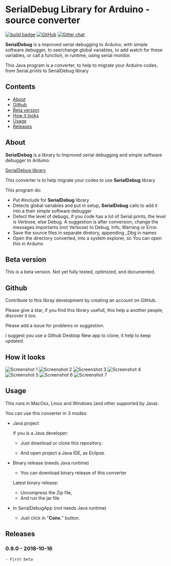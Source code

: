 # SerialDebug Library for Arduino - source converter

<a href="#releases">![build badge](https://img.shields.io/badge/version-v0.1.0-blue.svg)</a> <a href="https://github.com/JoaoLopesF/SerialDebugConverter/blob/master/LICENSE.txt">![GitHub](https://img.shields.io/github/license/mashape/apistatus.svg)</a>
[![Gitter chat](https://badges.gitter.im/SerialDebug/gitter.png)](https://gitter.im/SerialDebug/Public)

__SerialDebug__ is a improved serial debugging to Arduino, with simple software debugger,
to see/change global variables, to add watch for these variables,
or call a function, in runtime, using serial monitor.

This Java program is a converter, to help to migrate your Arduino codes, from Serial.prints to SerialDebug library

## Contents

- [About](#about)
- [Github](#github)
- [Beta version](#beta-version)
- [How it looks](#how-it-looks-1)
- [Usage](#usage)
- [Releases](#releases)

## About

__SerialDebug__ is a library to Improved serial debugging and simple software debugger to Arduino.

[SerialDebug library](https://github.com/JoaoLopesF/SerialDebug)

This converter is to help migrate your codes to use __SerialDebug__ library

This program do:

- Put #include for __SerialDebug__ library
- Detects global variables and put in setup,
 __SerialDebug__ calls to add it into a their simple software debugger
- Detect the level of debugs, if you code has a lot of Serial.prints,
  the level is Verbose, else Debug. 
  A suggestion is after conversion,
  change the messages importants (not Verbose) to Debug, Info, Warning or Error.
- Save the source files in separate diretory, appending _Dbg in names
- Open the directory converted, into a system explorer,
  so You can open this in Arduino

## Beta version

This is a beta version. 
Not yet fully tested, optimized, and documented.

## Github

Contribute to this libray development by creating an account on GitHub.

Please give a star, if you find this library usefull, 
this help a another people, discover it too.

Please add a issue for problems or suggestion.

I suggest you use a Github Desktop New app to clone, 
it help to keep updated.


## How it looks

![Screenshot 1](https://github.com/JoaoLopesF/SerialDebugConverter/blob/master/Screenshots/screenshot1.png)
![Screenshot 2](https://github.com/JoaoLopesF/SerialDebugConverter/blob/master/Screenshots/screenshot2.png)
![Screenshot 3](https://github.com/JoaoLopesF/SerialDebugConverter/blob/master/Screenshots/screenshot3.png)
![Screenshot 4](https://github.com/JoaoLopesF/SerialDebugConverter/blob/master/Screenshots/screenshot4.png)
![Screenshot 5](https://github.com/JoaoLopesF/SerialDebugConverter/blob/master/Screenshots/screenshot5.png)
![Screenshot 6](https://github.com/JoaoLopesF/SerialDebugConverter/blob/master/Screenshots/screenshot6.png)
![Screenshot 7](https://github.com/JoaoLopesF/SerialDebugConverter/blob/master/Screenshots/screenshot7.png)

## Usage

This runs in MacOsx, Linux and Windows (and other supported by Java).

You can use this converter in 3 modes:

- Java project

  If you is a Java developer:

  - Just download or clone this repository.

  - And open project a Java IDE, as Eclipse.

- Binary release (needs Java runtime)

  - You can download binary release of this converter

  Latest binary release:  

  - Uncompress the Zip file,
  - And run the jar file 

- In SerialDebugApp (not needs Java runtime)

  - Just click in "__Conv.__" button.

## Releases

### 0.9.0 - 2018-10-16

    - First beta

